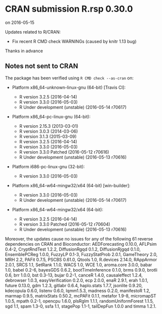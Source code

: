 # CRAN submission R.rsp 0.30.0
on 2016-05-15

Updates related to R/CRAN:

* Fix recent R CMD check WARNINGs (caused by knitr 1.13 bug)

Thanks in advance


## Notes not sent to CRAN
The package has been verified using `R CMD check --as-cran` on:

* Platform x86_64-unknown-linux-gnu (64-bit) [Travis CI]:
  - R version 3.2.5 (2016-04-14)
  - R version 3.3.0 (2016-05-03)
  - R Under development (unstable) (2016-05-14 r70617)
  
* Platform x86_64-pc-linux-gnu (64-bit):
  - R version 2.15.3 (2013-03-01)
  - R version 3.0.3 (2014-03-06)
  - R version 3.1.3 (2015-03-09)
  - R version 3.2.5 (2016-04-14)
  - R version 3.3.0 (2016-05-03)
  - R version 3.3.0 Patched (2016-05-12 r70616)
  - R Under development (unstable) (2016-05-13 r70616)

* Platform i686-pc-linux-gnu (32-bit):
  - R version 3.3.0 (2016-05-03)

* Platform x86_64-w64-mingw32/x64 (64-bit) [win-builder]:
  - R version 3.3.0 (2016-05-03)
  - R Under development (unstable) (2016-05-14 r70617)

* Platform x86_64-w64-mingw32/x64 (64-bit):
  - R version 3.2.5 (2016-04-14)
  - R version 3.3.0 Patched (2016-05-12 r70604)
  - R Under development (unstable) (2016-05-13 r70616)


Moreover, the updates cause no issues for any of the following
61 reverse dependencies on CRAN and Bioconductor:
AEDForecasting 0.10.0, AFLPsim 0.4-2, CryptRndTest 1.2.2,
DiffusionRgqd 0.1.2, DiffusionRjgqd 0.1.0, EnsemblePCReg 1.0.0,
FuzzyLP 0.1-3, FuzzyStatProb 2.0.1, GameTheory 2.0, MRH 2.2,
PAFit 0.7.5, PSCBS 0.61.0, Qtools 1.0, R.devices 2.14.0,
RAppArmor 2.0.1, SRCS 1.1, SetRank 1.1.0, WACS 1.0, WCE 1.0,
aroma.core 3.0.0, babar 1.0, babel 0.2-6, bayesGDS 0.6.2,
bootTimeInference 0.1.0, brms 0.9.0, brotli 0.6, brr 1.0.0,
bst 0.3-13, bujar 0.2-1, canceR 1.4.0, causaleffect 1.2.4,
debrowser 1.0.3, easyVerification 0.2.0, ecp 2.0.0, enaR 2.9.1,
erah 1.0.1, future 0.13.0, gdm 1.2.3, gitlabr 0.6.4,
haplo.stats 1.7.7, jsonlite 0.9.20, kdecopula 0.6.0, listenv 0.6.0,
lqmm1.5.3, madness 0.2.0, manifestoR 1.2, marmap 0.9.5,
matrixStats 0.50.2, mcPAFit 0.1.1, metafor 1.9-8, micromapST 1.0.5,
mpath 0.2-1, opencpu 1.6.0, plsRglm 1.1.1, randomUniformForest 1.1.5,
sgd 1.1, spam 1.3-0, ssfa 1.1, stagePop 1.1-1, tailDepFun 1.0.0 and
timma 1.2.1.

